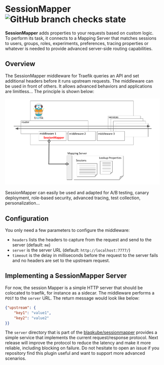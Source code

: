 # SessionMapper ![GitHub branch checks state](https://img.shields.io/github/checks-status/blaqkube/sessionmapper/main?color=deeppink)

**SessionMapper** adds properties to your requests based on custom logic.
To perform its task, it connects to a Mapping Server that matches sessions to
users, groups, roles, experiments, preferences, tracing properties or whatever
is needed to provide advanced server-side routing capabilities.

## Overview

The SessionMapper middleware for Traefik queries an API and set additional
headers before it runs upstream requests. The middleware can be used in front
of others. It allows advanced behaviors and applications are limitless... The
principle is shown below:

![overview](./img/architecture.png)

SessionMapper can easily be used and adapted for A/B testing, canary
deployment, role-based security, advanced tracing, test collection,
personalization...

## Configuration

You only need a few parameters to configure the middleware:

- `headers` lists the headers to capture from the request and send to the
  server (default: `me`)
- `server` is the server URL (default: `http://localhost:7777/`)
- `timeout` is the delay in milliseconds before the request to the server
  fails and no headers are set to the upstream request.

## Implementing a SessionMapper Server

For now, the session Mapper is a simple HTTP server that should be
colocated to traefik, for instance as a sidecar. The middleware performs
a `POST` to the `server` URL. The return message would look like below:

```json
{"upstream": {
	"key1": "value1",
	"key2": "value2"
}}
```

The `server` directory that is part of the
[blaqkube/sessionmapper](http://github.com/blaqkube/sessionmapper) provides
a simple service that implements the current request/response protocol. Next
release will improve the protocol to reduce the latency and make it more
reliable, including blocking on failure. Do not hesitate to open an issue if
you repository find this plugin useful and want to support more advanced
scenarios.
